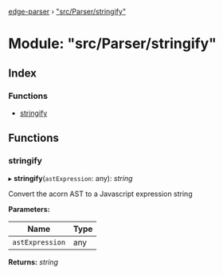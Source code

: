 [edge-parser](../README.md) › ["src/Parser/stringify"](_src_parser_stringify_.md)

# Module: "src/Parser/stringify"

## Index

### Functions

* [stringify](_src_parser_stringify_.md#stringify)

## Functions

###  stringify

▸ **stringify**(`astExpression`: any): *string*

Convert the acorn AST to a Javascript expression string

**Parameters:**

Name | Type |
------ | ------ |
`astExpression` | any |

**Returns:** *string*
